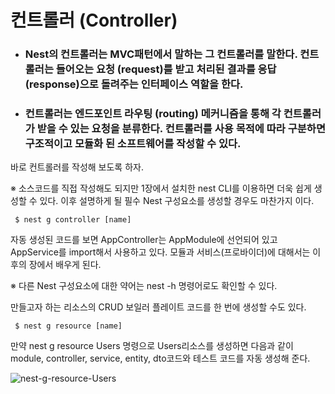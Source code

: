 # 컨트롤러 (Controller)

- ### Nest의 컨트롤러는 MVC패턴에서 말하는 그 컨트롤러를 말한다. 컨트롤러는 들어오는 요청 (request)를 받고 처리된 결과를 응답 (response)으로 돌려주는 인터페이스 역할을 한다.

- ### 컨트롤러는 엔드포인트 라우팅 (routing) 메커니즘을 통해 각 컨트롤러가 받을 수 있는 요청을 분류한다. 컨트롤러를 사용 목적에 따라 구분하면 구조적이고 모듈화 된 소프트웨어를 작성할 수 있다.

바로 컨트롤러를 작성해 보도록 하자.

※ 소스코드를 직접 작성해도 되지만 1장에서 설치한 nest CLI를 이용하면 더욱 쉽게 생성할 수 있다. 이후 설명하게 될 필수 Nest 구성요소를 생성할 경우도 마찬가지 이다.

<code> $ nest g controller [name] </code>

자동 생성된 코드를 보면 AppController는 AppModule에 선언되어 있고 AppService를 import해서 사용하고 있다. 모듈과 서비스(프로바이더)에 대해서는 이후의 장에서 배우게 된다.

※ 다른 Nest 구성요소에 대한 약어는 nest -h 명령어로도 확인할 수 있다.

만들고자 하는 리소스의 CRUD 보일러 플레이트 코드를 한 번에 생성할 수도 있다.

<code> $ nest g resource [name] </code>

만약 nest g resource Users 명령으로 Users리소스를 생성하면 다음과 같이 module, controller, service, entity, dto코드와 테스트 코드를 자동 생성해 준다.

![nest-g-resource-Users](https://wikidocs.net/images/page/148192/3.png)